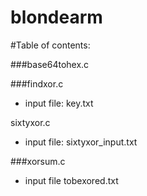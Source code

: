 blondearm
=========

#Table of contents:

###base64tohex.c

###findxor.c

* input file: key.txt

sixtyxor.c

* input file: sixtyxor_input.txt

###xorsum.c

* input file tobexored.txt


